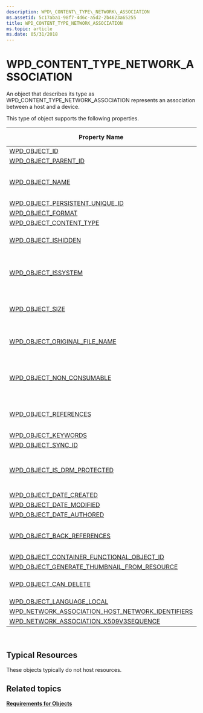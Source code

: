 ```yaml
---
description: WPD\_CONTENT\_TYPE\_NETWORK\_ASSOCIATION
ms.assetid: 5c17aba1-98f7-4d6c-a5d2-2b4623a65255
title: WPD_CONTENT_TYPE_NETWORK_ASSOCIATION
ms.topic: article
ms.date: 05/31/2018
---
```


# WPD\_CONTENT\_TYPE\_NETWORK\_ASSOCIATION

An object that describes its type as WPD\_CONTENT\_TYPE\_NETWORK\_ASSOCIATION represents an association between a host and a device.

This type of object supports the following properties.



| Property Name         | Required or Optional        |
|----------------------------------------------------------------------------------------------------------------------------------------------|-----------------------------------------------------------------------|
| [WPD\_OBJECT\_ID](object-properties.md)                                                                                       | Required.                                                             |
| [WPD\_OBJECT\_PARENT\_ID](object-properties.md)                                                                        | Required.                                                             |
| [WPD\_OBJECT\_NAME](object-properties.md)                                                                                   | Required if the object represents a file.                             |
| [WPD\_OBJECT\_PERSISTENT\_UNIQUE\_ID](object-properties.md)                                                 | Required.                                                             |
| [WPD\_OBJECT\_FORMAT](object-properties.md)                                                                               | Required.                                                             |
| [WPD\_OBJECT\_CONTENT\_TYPE](object-properties.md)                                                                  | Required.                                                             |
| [WPD\_OBJECT\_ISHIDDEN](object-properties.md)                                                                           | Required if the object is hidden.                                     |
| [WPD\_OBJECT\_ISSYSTEM](object-properties.md)                                                                           | Required if the object is a system object (represents a system file). |
| [WPD\_OBJECT\_SIZE](object-properties.md)                                                                                   | Required if the object has at least one resource.                     |
| [WPD\_OBJECT\_ORIGINAL\_FILE\_NAME](object-properties.md)                                                     | Required if the object represents a file.                             |
| [WPD\_OBJECT\_NON\_CONSUMABLE](object-properties.md)                                                              | Recommended if the object is not meant for consumption by the device. |
| [WPD\_OBJECT\_REFERENCES](object-properties.md)                                                                       | Required if the object has references to other objects.               |
| [WPD\_OBJECT\_KEYWORDS](object-properties.md)                                                                           | Optional.                                                             |
| [WPD\_OBJECT\_SYNC\_ID](object-properties.md)                                                                            | Optional.                                                             |
| [WPD\_OBJECT\_IS\_DRM\_PROTECTED](object-properties.md)                                                         | Required if the object is protected by DRM technology.                |
| [WPD\_OBJECT\_DATE\_CREATED](object-properties.md)                                                                  | Optional.                                                             |
| [WPD\_OBJECT\_DATE\_MODIFIED](object-properties.md)                                                                | Recommended.                                                          |
| [WPD\_OBJECT\_DATE\_AUTHORED](object-properties.md)                                                                | Optional.                                                             |
| [WPD\_OBJECT\_BACK\_REFERENCES](object-properties.md)                                                                                       | Recommended if the object is referenced by another object.            |
| [WPD\_OBJECT\_CONTAINER\_FUNCTIONAL\_OBJECT\_ID](object-properties.md)                            | Optional.                                                             |
| [WPD\_OBJECT\_GENERATE\_THUMBNAIL\_FROM\_RESOURCE](object-properties.md)                        | Optional.                                                             |
| [WPD\_OBJECT\_CAN\_DELETE](object-properties.md)                                                                      | Required if the object cannot be deleted.                             |
| [WPD\_OBJECT\_LANGUAGE\_LOCAL](object-properties.md)                                                                                        | Optional.                                                             |
| [WPD\_NETWORK\_ASSOCIATION\_HOST\_NETWORK\_IDENTIFIERS](network-association-properties.md) | Required.                                                             |
| [WPD\_NETWORK\_ASSOCIATION\_X509V3SEQUENCE](network-association-properties.md)                       | Optional.                                                             |



 

## Typical Resources

These objects typically do not host resources.

## Related topics

<dl> <dt>

[**Requirements for Objects**](requirements-for-objects.md)
</dt> </dl>

 

 



